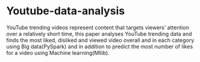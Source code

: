 # Youtube-data-analysis
YouTube trending videos represent content that targets viewers’ attention over a relatively short time, this paper analyses YouTube trending data and finds the most liked, disliked and viewed video overall and in each category using Big data(PySpark) and in addition to predict the most number of likes for a video using Machine learning(Mllib).
